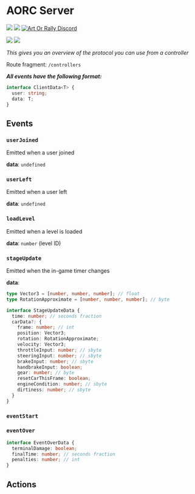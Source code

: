 # AORC Server

[![](https://img.shields.io/github/v/release/Theaninova/aorc-reference-observer?label=Download)](https://github.com/Theaninova/Art-Of-Rally-Reset-Visualizer/releases/latest)
![](https://img.shields.io/badge/Game%20Version-v1.3.3a-blue)
[![Art Or Rally Discord](https://badgen.net/discord/members/Sx3e7qGTh9)](https://discord.gg/Sx3e7qGTh9)

[![](https://img.shields.io/badge/Controller%20Reference%20Implementation-GitHub-23292F)](https://github.com/Theaninova/aorc-reference-observer)
[![](https://img.shields.io/badge/AOR%20Client%20Mod-GitHub-23292F)](https://github.com/Theaninova/aorc-client)

*This gives you an overview of the protocol you can use from a controller*

Route fragment: `/controllers`

***All events have the following format:***
```ts
interface ClientData<T> {
  user: string;
  data: T;
}
```

## Events

### `userJoined`
Emitted when a user joined

**data**: `undefined`

### `userLeft`

Emitted when a user left

**data**: `undefined`

### `loadLevel`

Emitted when a level is loaded

**data**: `number` (level ID)

### `stageUpdate`

Emitted when the in-game timer changes

**data**:
```ts
type Vector3 = [number, number, number]; // float
type RotationApproximate = [number, number, number]; // byte

interface StageUpdateData {
  time: number; // seconds fraction
  carData?: {
    frame: number; // int
    position: Vector3;
    rotation: RotationApproximate;
    velocity: Vector3;
    throttleInput: number; // sbyte
    steeringInput: number; // sbyte
    brakeInput: number; // sbyte
    handbrakeInput: boolean;
    gear: number; // byte
    resetCarThisFrame: boolean;
    engineCondition: number; // sbyte
    dirtiness: number; // sbyte
  }
}
```

### `eventStart`

### `eventOver`

```ts
interface EventOverData {
  terminalDamage: boolean;
  finalTime: number; // seconds fraction
  penalties: number; // int
}
```

## Actions
